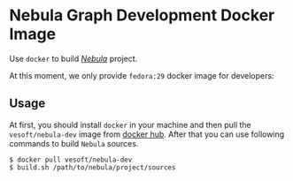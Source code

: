 # Nebula Graph Development Docker Image

Use `docker` to build [*Nebula*](https://github.com/vesoft-inc/nebula) project. 

At this moment, we only provide `fedora:29` docker image for developers:

## Usage

At first, you should install `docker` in your machine and then pull the `vesoft/nebula-dev` image from [docker hub](https://cloud.docker.com/repository/docker/vesoft/nebula-dev). After that you can use
following commands to build `Nebula` sources.

    $ docker pull vesoft/nebula-dev
    $ build.sh /path/to/nebula/project/sources
